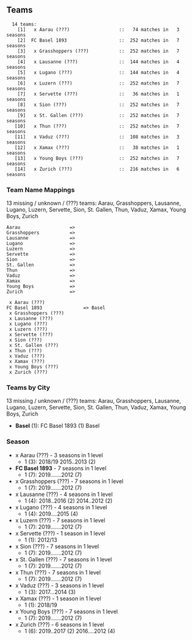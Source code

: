 ## Teams

```
  14 teams:
    [1]   x Aarau (???)                  ::   74 matches in   3 seasons
    [2]  FC Basel 1893                   ::  252 matches in   7 seasons
    [3]   x Grasshoppers (???)           ::  252 matches in   7 seasons
    [4]   x Lausanne (???)               ::  144 matches in   4 seasons
    [5]   x Lugano (???)                 ::  144 matches in   4 seasons
    [6]   x Luzern (???)                 ::  252 matches in   7 seasons
    [7]   x Servette (???)               ::   36 matches in   1 seasons
    [8]   x Sion (???)                   ::  252 matches in   7 seasons
    [9]   x St. Gallen (???)             ::  252 matches in   7 seasons
   [10]   x Thun (???)                   ::  252 matches in   7 seasons
   [11]   x Vaduz (???)                  ::  108 matches in   3 seasons
   [12]   x Xamax (???)                  ::   38 matches in   1 seasons
   [13]   x Young Boys (???)             ::  252 matches in   7 seasons
   [14]   x Zurich (???)                 ::  216 matches in   6 seasons
```


### Team Name Mappings

13 missing / unknown / (???) teams:
Aarau, Grasshoppers, Lausanne, Lugano, Luzern, Servette, Sion, St. Gallen, Thun, Vaduz, Xamax, Young Boys, Zurich


```
Aarau                  =>
Grasshoppers           =>
Lausanne               =>
Lugano                 =>
Luzern                 =>
Servette               =>
Sion                   =>
St. Gallen             =>
Thun                   =>
Vaduz                  =>
Xamax                  =>
Young Boys             =>
Zurich                 =>
```



```
 x Aarau (???)
FC Basel 1893               => Basel
 x Grasshoppers (???)
 x Lausanne (???)
 x Lugano (???)
 x Luzern (???)
 x Servette (???)
 x Sion (???)
 x St. Gallen (???)
 x Thun (???)
 x Vaduz (???)
 x Xamax (???)
 x Young Boys (???)
 x Zurich (???)
```



### Teams by City

13 missing / unknown / (???) teams:
Aarau, Grasshoppers, Lausanne, Lugano, Luzern, Servette, Sion, St. Gallen, Thun, Vaduz, Xamax, Young Boys, Zurich

- **Basel** (1): FC Basel 1893  (1) Basel




### Season

- x Aarau (???) - 3 seasons in 1 level
  - 1 (3): 2018/19 2015..2013 (2)
- **FC Basel 1893** - 7 seasons in 1 level
  - 1 (7): 2019.......2012 (7)
- x Grasshoppers (???) - 7 seasons in 1 level
  - 1 (7): 2019.......2012 (7)
- x Lausanne (???) - 4 seasons in 1 level
  - 1 (4): 2018..2016 (2) 2014..2012 (2)
- x Lugano (???) - 4 seasons in 1 level
  - 1 (4): 2019....2015 (4)
- x Luzern (???) - 7 seasons in 1 level
  - 1 (7): 2019.......2012 (7)
- x Servette (???) - 1 season in 1 level
  - 1 (1): 2012/13
- x Sion (???) - 7 seasons in 1 level
  - 1 (7): 2019.......2012 (7)
- x St. Gallen (???) - 7 seasons in 1 level
  - 1 (7): 2019.......2012 (7)
- x Thun (???) - 7 seasons in 1 level
  - 1 (7): 2019.......2012 (7)
- x Vaduz (???) - 3 seasons in 1 level
  - 1 (3): 2017...2014 (3)
- x Xamax (???) - 1 season in 1 level
  - 1 (1): 2018/19
- x Young Boys (???) - 7 seasons in 1 level
  - 1 (7): 2019.......2012 (7)
- x Zurich (???) - 6 seasons in 1 level
  - 1 (6): 2019..2017 (2) 2016....2012 (4)

